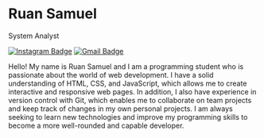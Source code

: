# Ruan Samuel

System Analyst

<!-- [![Linkedin Badge](https://img.shields.io/badge/-Kauê%20Leal%20de%20Lima-00875f?style=flat-square&logo=Linkedin&logoColor=white&link=https://www.linkedin.com/in/kau%C3%AA-leal-de-lima-171a73247/)](https://www.linkedin.com/in/kau%C3%AA-leal-de-lima-171a73247/) -->
[![Instagram Badge](https://img.shields.io/badge/-kaueleal_02-00875f?style=flat-square&logo=instagram&logoColor=white&link=https://www.instagram.com/ruan_sam230/)](https://www.instagram.com/ruan_sam230/)
[![Gmail Badge](https://img.shields.io/badge/-ruansamuel.phd@gmail.com-00875f?style=flat-square&logo=Gmail&logoColor=white&link=mailto:ruansamuel.phd@gmail.com)](mailto:ruansamuel.phd@gmail.com)

Hello! My name is Ruan Samuel and I am a programming student who is passionate about the world of web development. I have a solid understanding of HTML, CSS, and JavaScript, which allows me to create interactive and responsive web pages. In addition, I also have experience in version control with Git, which enables me to collaborate on team projects and keep track of changes in my own personal projects. I am always seeking to learn new technologies and improve my programming skills to become a more well-rounded and capable developer.
